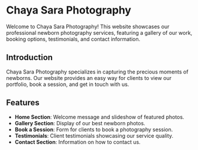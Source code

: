 # Chaya Sara Photography

Welcome to Chaya Sara Photography! This website showcases our professional newborn photography services, featuring a gallery of our work, booking options, testimonials, and contact information.

## Introduction

Chaya Sara Photography specializes in capturing the precious moments of newborns. Our website provides an easy way for clients to view our portfolio, book a session, and get in touch with us.

## Features

- **Home Section**: Welcome message and slideshow of featured photos.
- **Gallery Section**: Display of our best newborn photos.
- **Book a Session**: Form for clients to book a photography session.
- **Testimonials**: Client testimonials showcasing our service quality.
- **Contact Section**: Information on how to contact us.
